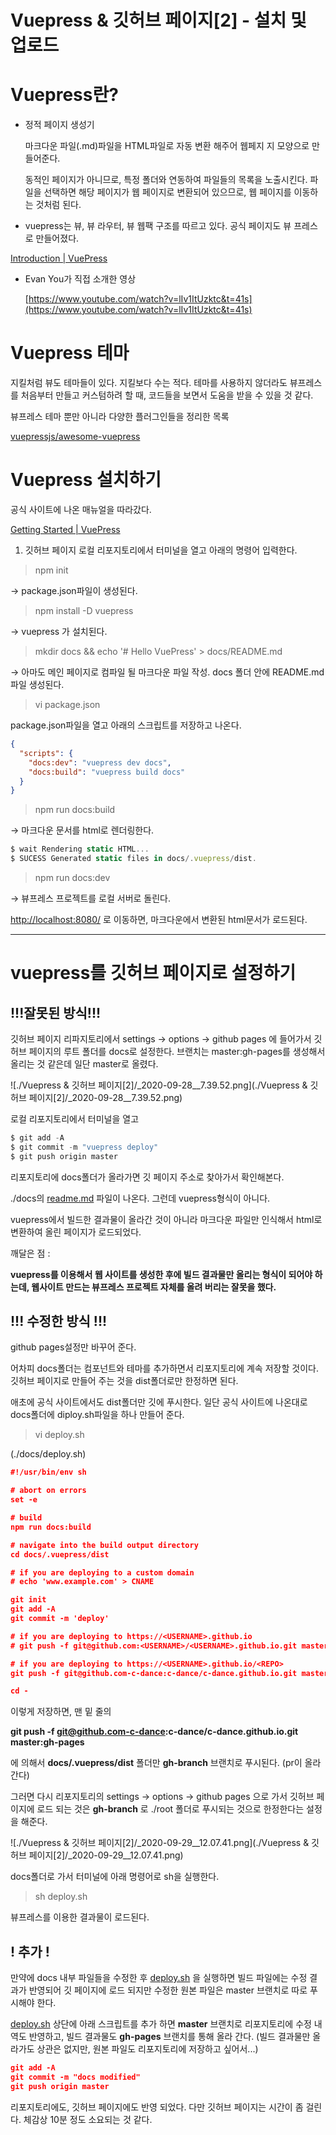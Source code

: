 # Vuepress & 깃허브 페이지[2] - 설치 및 업로드

# Vuepress란?

- 정적 페이지 생성기

    마크다운 파일(.md)파일을 HTML파일로 자동 변환 해주어 웹페지 지 모양으로 만들어준다. 

    동적인 페이지가 아니므로, 특정 폴더와 연동하여 파일들의 목록을 노출시킨다. 파일을 선택하면 해당 페이지가 웹 페이지로 변환되어 있으므로, 웹 페이지를 이동하는 것처럼 된다. 

- vuepress는 뷰, 뷰 라우터, 뷰 웹팩 구조를 따르고 있다. 공식 페이지도 뷰 프레스로 만들어졌다.

[Introduction | VuePress](https://vuepress.vuejs.org/guide/#features)

- Evan You가 직접 소개한 영상

    [https://www.youtube.com/watch?v=lIv1ItUzktc&t=41s](https://www.youtube.com/watch?v=lIv1ItUzktc&t=41s)

# Vuepress 테마

지킬처럼 뷰도 테마들이 있다. 지킬보다 수는 적다. 테마를 사용하지 않더라도 뷰프레스를 처음부터 만들고 커스텀하려 할 때, 코드들을 보면서 도움을 받을 수 있을 것 같다. 

뷰프레스 테마 뿐만 아니라 다양한 플러그인들을 정리한 목록

[vuepressjs/awesome-vuepress](https://github.com/vuepressjs/awesome-vuepress#plugins)

# Vuepress 설치하기

공식 사이트에 나온 매뉴얼을 따라갔다. 

[Getting Started | VuePress](https://vuepress.vuejs.org/guide/getting-started.html#manual-installation)

1. 깃허브 페이지 로컬 리포지토리에서 터미널을 열고 아래의 명령어 입력한다.

> npm init

→ package.json파일이 생성된다. 

> npm install -D vuepress

→ vuepress 가 설치된다.

> mkdir docs && echo '# Hello VuePress' > docs/README.md

→ 아마도 메인 페이지로 컴파일 될 마크다운 파일 작성. docs 폴더 안에 README.md파일 생성된다.

> vi package.json

package.json파일을 열고 아래의 스크립트를 저장하고 나온다. 

```json
{
  "scripts": {
    "docs:dev": "vuepress dev docs",
    "docs:build": "vuepress build docs"
  }
}
```

> npm run docs:build

→ 마크다운 문서를 html로 렌더링한다. 

```jsx
$ wait Rendering static HTML...
$ SUCESS Generated static files in docs/.vuepress/dist.
```

> npm run docs:dev

→ 뷰프레스 프로젝트를 로컬 서버로 돌린다.

[http://localhost:8080/](http://localhost:8080/) 로 이동하면, 마크다운에서 변환된 html문서가 로드된다.

---

# vuepress를 깃허브 페이지로 설정하기

## !!!잘못된 방식!!!

깃허브 페이지 리파지토리에서 settings → options → github pages 에 들어가서 깃허브 페이지의 루트 폴더를 docs로 설정한다. 브랜치는 master:gh-pages를 생성해서 올리는 것 같은데 일단 master로 올렸다. 

![./Vuepress & 깃허브 페이지[2]/_2020-09-28__7.39.52.png](./Vuepress & 깃허브 페이지[2]/_2020-09-28__7.39.52.png)

로컬 리포지토리에서 터미널을 열고 

```jsx
$ git add -A
$ git commit -m "vuepress deploy"
$ git push origin master
```

리포지토리에 docs폴더가 올라가면 깃 페이지 주소로 찾아가서 확인해본다. 

./docs의 [readme.md](http://readme.md) 파일이 나온다. 그런데 vuepress형식이 아니다. 

vuepress에서 빌드한 결과물이 올라간 것이 아니라 마크다운 파일만 인식해서 html로 변환하여 올린 페이지가 로드되었다. 

깨달은 점 : 

**vuepress를 이용해서 웹 사이트를 생성한 후에 빌드 결과물만 올리는 형식이 되어야 하는데, 웹사이트 만드는 뷰프레스 프로젝트 자체를 올려 버리는 잘못을 했다.** 

## !!! 수정한 방식 !!!

github pages설정만 바꾸어 준다.

어차피 docs폴더는 컴포넌트와 테마를 추가하면서 리포지토리에 계속 저장할 것이다. 깃허브 페이지로 만들어 주는 것을 dist폴더로만 한정하면 된다.

애초에 공식 사이트에서도 dist폴더만 깃에 푸시한다. 일단 공식 사이트에 나온대로 docs폴더에 diploy.sh파일을 하나 만들어 준다. 

> vi deploy.sh

(./docs/deploy.sh)

```json
#!/usr/bin/env sh

# abort on errors
set -e

# build
npm run docs:build

# navigate into the build output directory
cd docs/.vuepress/dist

# if you are deploying to a custom domain
# echo 'www.example.com' > CNAME

git init
git add -A
git commit -m 'deploy'

# if you are deploying to https://<USERNAME>.github.io
# git push -f git@github.com:<USERNAME>/<USERNAME>.github.io.git master

# if you are deploying to https://<USERNAME>.github.io/<REPO>
git push -f git@github.com-c-dance:c-dance/c-dance.github.io.git master:gh-pages

cd -
```

이렇게 저장하면, 맨 밑 줄의 

**git push -f git@github.com-c-dance:c-dance/c-dance.github.io.git master:gh-pages**

에 의해서 
**docs/.vuepress/dist** 폴더만 **gh-branch** 브랜치로 푸시된다. (pr이 올라간다)

그러면 다시 리포지토리의 settings → options → github pages 으로 가서 깃허브 페이지에 로드 되는 것은 **gh-branch** 로 ./root 폴더로 푸시되는 것으로 한정한다는 설정을 해준다.

![./Vuepress & 깃허브 페이지[2]/_2020-09-29__12.07.41.png](./Vuepress & 깃허브 페이지[2]/_2020-09-29__12.07.41.png)

docs폴더로 가서 터미널에 아래 명령어로 sh을 실행한다. 

> sh deploy.sh

뷰프레스를 이용한 결과물이 로드된다. 

## ! 추가 !

만약에 docs 내부 파일들을 수정한 후 [deploy.sh](http://deploy.sh) 을 실행하면 빌드 파일에는 수정 결과가 반영되어 깃 페이지에 로드 되지만 수정한 원본 파일은 master 브랜치로 따로 푸시해야 한다. 

[deploy.sh](http://deploy.sh)  상단에 아래 스크립트를 추가 하면 **master** 브랜치로 리포지토리에 수정 내역도 반영하고, 빌드 결과물도 **gh-pages** 브랜치를 통해 올라 간다. (빌드 결과물만 올라가도 상관은 없지만, 원본 파일도 리포지토리에 저장하고 싶어서...)

```json
git add -A
git commit -m "docs modified"
git push origin master
```

리포지토리에도, 깃허브 페이지에도 반영 되었다. 다만 깃허브 페이지는 시간이 좀 걸린다. 체감상 10분 정도 소요되는 것 같다.